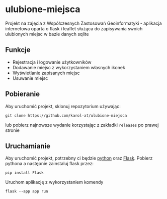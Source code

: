 # ulubione-miejsca

Projekt na zajęcia z Współczesnych Zastosowań Geoinformatyki - aplikacja
internetowa oparta o flask i leaflet służąca do zapisywania swoich ulubionych
miejsc w bazie danych sqlite

## Funkcje

- Rejestracja i logowanie użytkowników
- Dodawanie miejsc z wykorzystaniem własnych ikonek
- Wyświetlanie zapisanych miejsc
- Usuwanie miejsc

## Pobieranie

Aby uruchomić projekt, sklonuj repozytorium używając:

```shell
git clone https://github.com/karol-at/ulubione-miejsca
```

lub pobierz najnowsze wydanie korzystając z zakładki `releases` po prawej stronie

## Uruchamianie

Aby uruchomić projekt, potrzebny ci będzie [python](https://python.org) oraz
[Flask](https://pypi.org/project/Flask). Pobierz pythona a następnie
zainstaluj flask przez:

```shell
pip install Flask
```

Uruchom aplikację z wykorzystaniem komendy

```shell
flask --app app run
```
